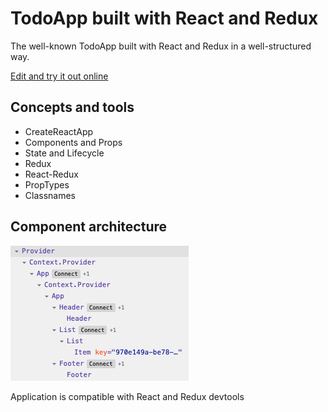 # TodoApp built with React and Redux

The well-known TodoApp built with React and Redux in a well-structured way.

[Edit and try it out online](https://codesandbox.io/s/github/blacksonic/todoapp-react)

## Concepts and tools

- CreateReactApp
- Components and Props
- State and Lifecycle
- Redux
- React-Redux
- PropTypes
- Classnames

## Component architecture

![Architecture](./images/architecture.png)

Application is compatible with React and Redux devtools

